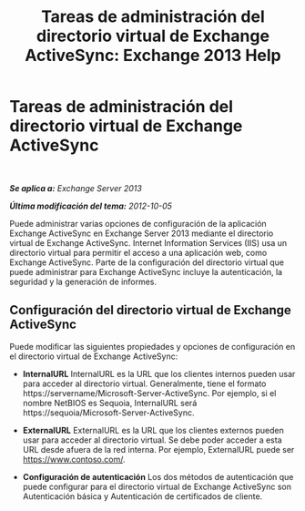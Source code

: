 ﻿---
title: 'Tareas de administración del directorio virtual de Exchange ActiveSync: Exchange 2013 Help'
TOCTitle: Tareas de administración del directorio virtual de Exchange ActiveSync
ms:assetid: f0b339b7-e184-4392-a133-20523183459d
ms:mtpsurl: https://technet.microsoft.com/es-es/library/Bb125170(v=EXCHG.150)
ms:contentKeyID: 49896006
ms.date: 05/22/2018
mtps_version: v=EXCHG.150
ms.translationtype: MT
---

# Tareas de administración del directorio virtual de Exchange ActiveSync

 

_**Se aplica a:** Exchange Server 2013_

_**Última modificación del tema:** 2012-10-05_

Puede administrar varias opciones de configuración de la aplicación Exchange ActiveSync en Exchange Server 2013 mediante el directorio virtual de Exchange ActiveSync. Internet Information Services (IIS) usa un directorio virtual para permitir el acceso a una aplicación web, como Exchange ActiveSync. Parte de la configuración del directorio virtual que puede administrar para Exchange ActiveSync incluye la autenticación, la seguridad y la generación de informes.

## Configuración del directorio virtual de Exchange ActiveSync

Puede modificar las siguientes propiedades y opciones de configuración en el directorio virtual de Exchange ActiveSync:

  - **InternalURL** InternalURL es la URL que los clientes internos pueden usar para acceder al directorio virtual. Generalmente, tiene el formato https://servername/Microsoft-Server-ActiveSync. Por ejemplo, si el nombre NetBIOS es Sequoia, InternalURL será https://sequoia/Microsoft-Server-ActiveSync.

  - **ExternalURL** ExternalURL es la URL que los clientes externos pueden usar para acceder al directorio virtual. Se debe poder acceder a esta URL desde afuera de la red interna. Por ejemplo, ExternalURL puede ser https://www.contoso.com/.

  - **Configuración de autenticación** Los dos métodos de autenticación que puede configurar para el directorio virtual de Exchange ActiveSync son Autenticación básica y Autenticación de certificados de cliente.

